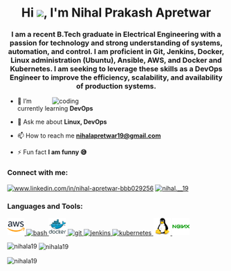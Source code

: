 <h1 align="center">Hi <img src="https://media.giphy.com/media/hvRJCLFzcasrR4ia7z/giphy.gif" width="35">, I'm Nihal Prakash Apretwar</h1>
<h3 align="center">I am a recent B.Tech graduate in Electrical Engineering with a passion for technology and strong understanding of systems, automation, and control. I am proficient in Git, Jenkins, Docker, Linux administration (Ubuntu), Ansible, AWS, and Docker and Kubernetes. I am seeking to leverage these skills as a DevOps Engineer to improve the efficiency, scalability, and availability of production systems.</h3>


 <img align="right" alt="coding" width="400" src="https://github.com/nihala19/nihala19/blob/e666e8d3cede54e7ac26819c6d32470b16738c3c/adopti_video_2.gif">

- 🌱 I’m currently learning **DevOps**

- 💬 Ask me about **Linux, DevOps**

- 📫 How to reach me **nihalapretwar19@gmail.com**

- ⚡ Fun fact **I am funny 😅**

<h3 align="left">Connect with me:</h3>
<p align="left">
<a href="https://linkedin.com/in/www.linkedin.com/in/nihal-apretwar-bbb029256" target="blank"><img align="center" src="https://raw.githubusercontent.com/rahuldkjain/github-profile-readme-generator/master/src/images/icons/Social/linked-in-alt.svg" alt="www.linkedin.com/in/nihal-apretwar-bbb029256" height="30" width="40" /></a>
<a href="https://instagram.com/nihal.__19" target="blank"><img align="center" src="https://raw.githubusercontent.com/rahuldkjain/github-profile-readme-generator/master/src/images/icons/Social/instagram.svg" alt="nihal.__19" height="30" width="40" /></a>
</p>

<h3 align="left">Languages and Tools:</h3>
<p align="left"> <a href="https://aws.amazon.com" target="_blank" rel="noreferrer"> <img src="https://raw.githubusercontent.com/devicons/devicon/master/icons/amazonwebservices/amazonwebservices-original-wordmark.svg" alt="aws" width="40" height="40"/> </a> <a href="https://www.gnu.org/software/bash/" target="_blank" rel="noreferrer"> <img src="https://www.vectorlogo.zone/logos/gnu_bash/gnu_bash-icon.svg" alt="bash" width="40" height="40"/> </a> <a href="https://www.docker.com/" target="_blank" rel="noreferrer"> <img src="https://raw.githubusercontent.com/devicons/devicon/master/icons/docker/docker-original-wordmark.svg" alt="docker" width="40" height="40"/> </a> <a href="https://git-scm.com/" target="_blank" rel="noreferrer"> <img src="https://www.vectorlogo.zone/logos/git-scm/git-scm-icon.svg" alt="git" width="40" height="40"/> </a> <a href="https://www.jenkins.io" target="_blank" rel="noreferrer"> <img src="https://www.vectorlogo.zone/logos/jenkins/jenkins-icon.svg" alt="jenkins" width="40" height="40"/> </a> <a href="https://kubernetes.io" target="_blank" rel="noreferrer"> <img src="https://www.vectorlogo.zone/logos/kubernetes/kubernetes-icon.svg" alt="kubernetes" width="40" height="40"/> </a> <a href="https://www.linux.org/" target="_blank" rel="noreferrer"> <img src="https://raw.githubusercontent.com/devicons/devicon/master/icons/linux/linux-original.svg" alt="linux" width="40" height="40"/> </a> <a href="https://www.nginx.com" target="_blank" rel="noreferrer"> <img src="https://raw.githubusercontent.com/devicons/devicon/master/icons/nginx/nginx-original.svg" alt="nginx" width="40" height="40"/> </a> </p>

<p><img align="left" src="https://github-readme-stats.vercel.app/api/top-langs?username=nihala19&show_icons=true&locale=en&layout=compact" alt="nihala19" /></p>

<p>&nbsp;<img align="center" src="https://github-readme-stats.vercel.app/api?username=nihala19&show_icons=true&locale=en" alt="nihala19" /></p>

<p><img align="center" src="https://github-readme-streak-stats.herokuapp.com/?user=nihala19&" alt="nihala19" /></p>
